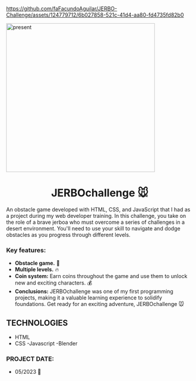 https://github.com/faFacundoAguilar/JERBO-Challenge/assets/124779712/6b027858-521c-41d4-aa80-fd4735fd82b0

<img src="https://github.com/user-attachments/assets/e50e28e2-9e6a-4f71-8d00-6868d5424085" alt="present" width="400" hight="400" position="center"/>

<h1 align="center">JERBOchallenge 🐭</h1>

An obstacle game developed with HTML, CSS, and JavaScript that I had as a project during my web developer training. In this challenge, you take on the role of a brave jerboa who must overcome a series of challenges in a desert environment. You'll need to use your skill to navigate and dodge obstacles as you progress through different levels.
### Key features:
- **Obstacle game.** 🚀
- **Multiple levels.** 🔥
- **Coin system:** Earn coins throughout the game and use them to unlock new and exciting characters. 💰
- **Conclusions:** JERBOchallenge was one of my first programming projects, making it a valuable learning experience to solidify foundations.
Get ready for an exciting adventure, JERBOchallenge 🐭
## TECHNOLOGIES
- HTML
- CSS
-Javascript
-Blender
### PROJECT DATE:
- 05/2023 📅
